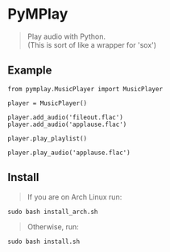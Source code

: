 # PyMPlay
> Play audio with Python.<br>
> (This is sort of like a wrapper for 'sox')

## Example

    from pymplay.MusicPlayer import MusicPlayer

    player = MusicPlayer()

    player.add_audio('fileout.flac')
    player.add_audio('applause.flac')

    player.play_playlist()

    player.play_audio('applause.flac')

## Install
> If you are on Arch Linux run:
>
    sudo bash install_arch.sh
>
> Otherwise, run:
>
    sudo bash install.sh